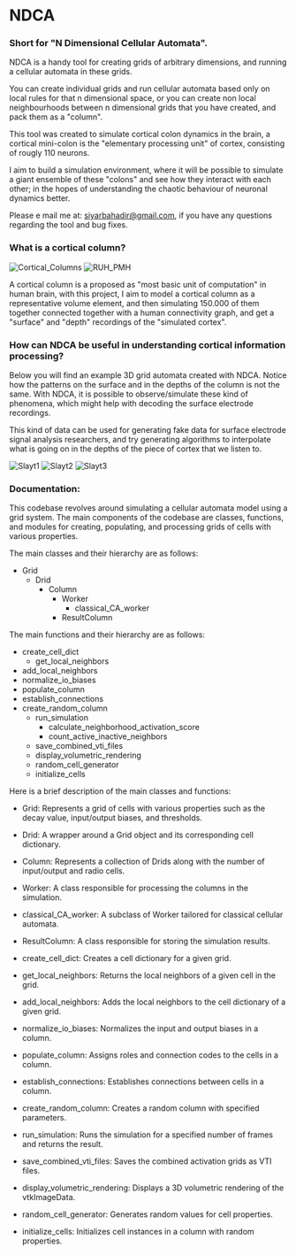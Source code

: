 # NDCA
### Short for "N Dimensional Cellular Automata". 

NDCA is a handy tool for creating grids of arbitrary dimensions, and running a cellular automata in these grids.

You can create individual grids and run cellular automata based only on local rules for that n dimensional space,
or you can create non local neighbourhoods between n dimensional grids that you have created, and pack them as a
"column". 

This tool was created to simulate cortical colon dynamics in the brain, a cortical mini-colon is the "elementary
processing unit" of cortex, consisting of rougly 110 neurons. 


I aim to build a simulation environment, where it will be possible to simulate a giant ensemble of these "colons"
and see how they interact with each other; in the hopes of understanding the chaotic behaviour of neuronal dynamics
better.

Please e mail me at: siyarbahadir@gmail.com, if you have any questions regarding the tool and bug fixes.
### What is a cortical column?
![Cortical_Columns](https://user-images.githubusercontent.com/16266287/232743317-91e6c51e-089e-452a-9394-433b38fa5949.jpg)
![RUH_PMH](https://user-images.githubusercontent.com/16266287/232743356-b550cf02-42de-43b3-82a5-604f897e1aa3.jpg)

A cortical column is a proposed as "most basic unit of computation" in human brain, with this project, I aim to model a cortical column as a representative volume element, and then simulating 150.000 of them together connected together with a human connectivity graph, and get a "surface" and "depth" recordings of the "simulated cortex".

### How can NDCA be useful in understanding cortical information processing?

Below you will find an example 3D grid automata created with NDCA. Notice how the patterns on the surface and in the depths of the column is not the same. 
With NDCA, it is possible to observe/simulate these kind of phenomena, which might help with decoding the surface electrode recordings.

This kind of data can be used for generating fake data for surface electrode signal analysis researchers, and try generating algorithms to interpolate what is going on in the depths of the piece of cortex that we listen to.

![Slayt1](https://user-images.githubusercontent.com/16266287/232742394-78934107-c92e-4e7d-a3fc-a88446f6a2a7.PNG)
![Slayt2](https://user-images.githubusercontent.com/16266287/232742418-11114eca-355c-4ca0-bc9f-bfc0779b2522.PNG)
![Slayt3](https://user-images.githubusercontent.com/16266287/232742437-22a71054-a84d-4b7d-85c5-150abf673b50.PNG)


### Documentation:

This codebase revolves around simulating a cellular automata model using a grid system. The main components of the codebase are classes, functions, and modules for creating, populating, and processing grids of cells with various properties.

The main classes and their hierarchy are as follows:

- Grid
  - Drid
    - Column
      - Worker
        - classical_CA_worker
      - ResultColumn

The main functions and their hierarchy are as follows:

- create_cell_dict
  - get_local_neighbors
- add_local_neighbors
- normalize_io_biases
- populate_column
- establish_connections
- create_random_column
  - run_simulation
    - calculate_neighborhood_activation_score
    - count_active_inactive_neighbors
  - save_combined_vti_files
  - display_volumetric_rendering
  - random_cell_generator
  - initialize_cells

Here is a brief description of the main classes and functions:

- Grid: Represents a grid of cells with various properties such as the decay value, input/output biases, and thresholds.
- Drid: A wrapper around a Grid object and its corresponding cell dictionary.
- Column: Represents a collection of Drids along with the number of input/output and radio cells.
- Worker: A class responsible for processing the columns in the simulation.
- classical_CA_worker: A subclass of Worker tailored for classical cellular automata.
- ResultColumn: A class responsible for storing the simulation results.

- create_cell_dict: Creates a cell dictionary for a given grid.
- get_local_neighbors: Returns the local neighbors of a given cell in the grid.
- add_local_neighbors: Adds the local neighbors to the cell dictionary of a given grid.
- normalize_io_biases: Normalizes the input and output biases in a column.
- populate_column: Assigns roles and connection codes to the cells in a column.
- establish_connections: Establishes connections between cells in a column.
- create_random_column: Creates a random column with specified parameters.
- run_simulation: Runs the simulation for a specified number of frames and returns the result.
- save_combined_vti_files: Saves the combined activation grids as VTI files.
- display_volumetric_rendering: Displays a 3D volumetric rendering of the vtkImageData.
- random_cell_generator: Generates random values for cell properties.
- initialize_cells: Initializes cell instances in a column with random properties.


